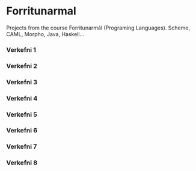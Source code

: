 # Forritunarmal

Projects from the course Forritunarmál (Programing Languages). Scheme, CAML, Morpho, Java, Haskell...

### Verkefni 1

### Verkefni 2

### Verkefni 3

### Verkefni 4

### Verkefni 5

### Verkefni 6

### Verkefni 7

### Verkefni 8
